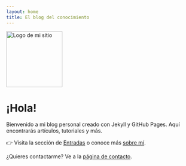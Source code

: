 ```yaml
---
layout: home
title: El blog del conocimiento
---
```

<img src="{{ '/assets/images/logo.jpg' | relative_url }}" alt="Logo de mi sitio" width="150">

# ¡Hola!

Bienvenido a mi blog personal creado con Jekyll y GitHub Pages. Aquí encontrarás artículos, tutoriales y más.

👉 Visita la sección de [Entradas](/blog.html) o conoce más [sobre mí](/about).

¿Quieres contactarme? Ve a la [página de contacto](/contacto).
